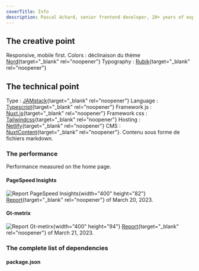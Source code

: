 ```yaml
---
coverTitle: Info
description: Pascal Achard, senior frontend developer, 20+ years of experience, Vue.js, Nuxt.js, TypeScript, Craftcms, Tailwindcss, Docker, Node.js, Webpack, Prettier, Notion, Netlify, render...
---
```


## The creative point

Responsive, mobile first.
Colors : déclinaison du thème [Nord](https://www.nordtheme.com/){target="_blank" rel="noopener"}
Typography : [Rubik](https://fonts.google.com/specimen/Rubik){target="_blank" rel="noopener"}

## The technical point

Type : [JAMstack](https://jamstack.org/){target="_blank" rel="noopener"}
Language : [Typescript](https://www.typescriptlang.org/){target="_blank" rel="noopener"}
Framework js : [Nuxt.js](https://nuxtjs.org){target="_blank" rel="noopener"}
Framework css : [Tailwindcss](https://tailwindcss.com/){target="_blank" rel="noopener"}
Hosting : [Netlify](https://www.netlify.com/){target="_blank" rel="noopener"}
CMS : [NuxtContent](https://content.nuxtjs.org/){target="_blank" rel="noopener"}. Contenu sous forme de fichiers markdown.

### The performance

Performance measured on the home page.

#### PageSpeed Insights

![Report PageSpeed Insights](/images/content/lighthouse.png){width="400" height="82"}
[Report](https://pagespeed.web.dev/analysis/https-pascal-achard-me/qkyedj3msk?form_factor=desktop){target="_blank" rel="noopener"} of March 20, 2023.

#### Gt-metrix

![Report Gt-metirx](/images/content/gt-metrix.png){width="400" height="94"}
[Report](https://gtmetrix.com/reports/www.pascal-achard.com/dmOlhaun/){target="_blank" rel="noopener"} of March 21, 2023.

### The complete list of dependencies

#### package.json
